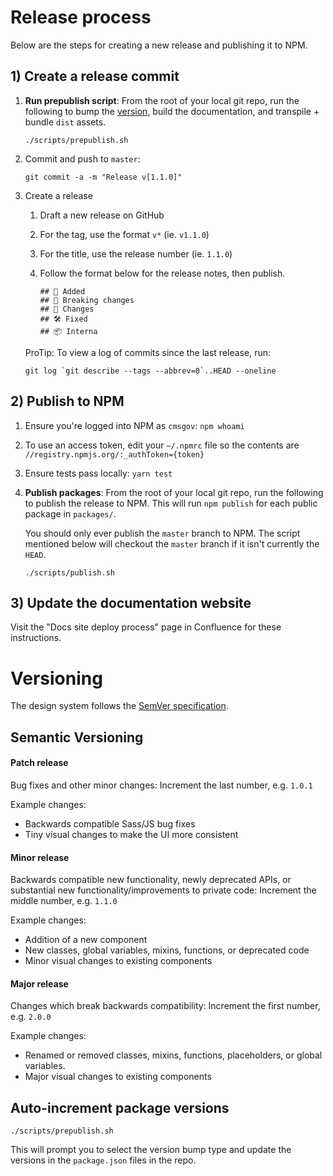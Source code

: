 # Release process

Below are the steps for creating a new release and publishing it to NPM.

## 1) Create a release commit

1. **Run prepublish script**: From the root of your local git repo, run the following to bump the [version](#versioning), build the documentation, and transpile + bundle `dist` assets.

   ```
   ./scripts/prepublish.sh
   ```
1. Commit and push to `master`:
   ```
   git commit -a -m "Release v[1.1.0]"
   ```
1. Create a release
   1. Draft a new release on GitHub
   1. For the tag, use the format `v*` (ie. `v1.1.0`)
   1. For the title, use the release number (ie. `1.1.0`)
   1. Follow the format below for the release notes, then publish.

      ```
      ## 🚀 Added
      ## 🚨 Breaking changes
      ## 💅 Changes
      ## 🛠 Fixed
      ## 📦 Interna
      ```

    ProTip: To view a log of commits since the last release, run:
    ```
    git log `git describe --tags --abbrev=0`..HEAD --oneline
    ```


## 2) Publish to NPM

1. Ensure you're logged into NPM as `cmsgov`: `npm whoami`
  1. To use an access token, edit your `~/.npmrc` file so the contents are `//registry.npmjs.org/:_authToken={token}`
1. Ensure tests pass locally: `yarn test`
1. **Publish packages**: From the root of your local git repo, run the following to publish the release to NPM. This will run `npm publish` for each public package in `packages/`.

   You should only ever publish the `master` branch to NPM. The script mentioned below will checkout the `master` branch if it isn't currently the `HEAD`.

   ```
   ./scripts/publish.sh
   ```

## 3) Update the documentation website

Visit the "Docs site deploy process" page in Confluence for these instructions.


# Versioning

The design system follows the [SemVer specification](http://semver.org/).

## Semantic Versioning

#### Patch release

Bug fixes and other minor changes: Increment the last number, e.g. `1.0.1`

Example changes:

- Backwards compatible Sass/JS bug fixes
- Tiny visual changes to make the UI more consistent

#### Minor release
Backwards compatible new functionality, newly deprecated APIs, or substantial new functionality/improvements to private code: Increment the middle number, e.g. `1.1.0`

Example changes:

- Addition of a new component
- New classes, global variables, mixins, functions, or deprecated code
- Minor visual changes to existing components

#### Major release

Changes which break backwards compatibility: Increment the first number, e.g. `2.0.0`

Example changes:

- Renamed or removed classes, mixins, functions, placeholders, or global variables.
- Major visual changes to existing components

## Auto-increment package versions

```
./scripts/prepublish.sh
```

This will prompt you to select the version bump type and update the versions in the `package.json` files in the repo.
